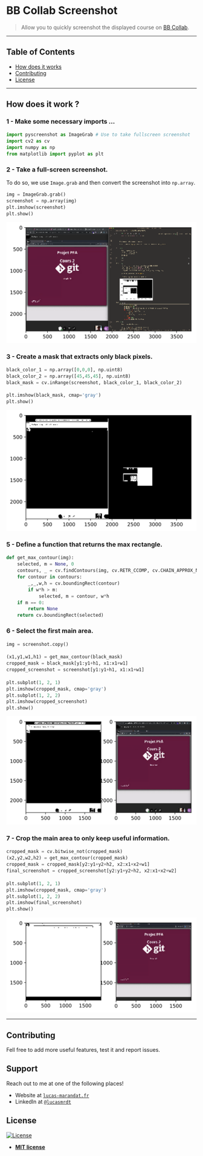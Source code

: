 # BB Collab Screenshot
> Allow you to quickly screenshot the displayed course on [BB Collab](https://us.bbcollab.com/collab/ui/scheduler/).

---

## Table of Contents

- [How does it works](#How-does-it-work-?)
- [Contributing](#contributing)
- [License](#license)

---


## How does it work ?

### 1 - Make some necessary imports ...


```python
import pyscreenshot as ImageGrab # Use to take fullscreen screenshot
import cv2 as cv
import numpy as np
from matplotlib import pyplot as plt
```

### 2 - Take a full-screen screenshot.

To do so, we use `Image.grab` and then convert the screenshot into `np.array`.


```python
img = ImageGrab.grab()
screenshot = np.array(img)
plt.imshow(screenshot)
plt.show()
```


    
![svg](notebook_files/notebook_5_0.svg)
    


### 3 - Create a mask that extracts only black pixels.


```python
black_color_1 = np.array([0,0,0], np.uint8)
black_color_2 = np.array([45,45,45], np.uint8)
black_mask = cv.inRange(screenshot, black_color_1, black_color_2)

plt.imshow(black_mask, cmap='gray')
plt.show()
```


    
![svg](notebook_files/notebook_7_0.svg)
    


### 5 - Define a function that returns the max rectangle.


```python
def get_max_contour(img):
    selected, m = None, 0
    contours, _ = cv.findContours(img, cv.RETR_CCOMP, cv.CHAIN_APPROX_NONE)
    for contour in contours:
        _,_,w,h = cv.boundingRect(contour)
        if w*h > m:
            selected, m = contour, w*h
    if m == 0:
        return None
    return cv.boundingRect(selected)
```

### 6 - Select the first main area.


```python
img = screenshot.copy()

(x1,y1,w1,h1) = get_max_contour(black_mask)
cropped_mask = black_mask[y1:y1+h1, x1:x1+w1]
cropped_screenshot = screenshot[y1:y1+h1, x1:x1+w1]

plt.subplot(1, 2, 1)
plt.imshow(cropped_mask, cmap='gray')
plt.subplot(1, 2, 2)
plt.imshow(cropped_screenshot)
plt.show()
```


    
![svg](notebook_files/notebook_11_0.svg)
    


### 7 - Crop the main area to only keep useful information.


```python
cropped_mask = cv.bitwise_not(cropped_mask)
(x2,y2,w2,h2) = get_max_contour(cropped_mask)
cropped_mask = cropped_mask[y2:y1+y2+h2, x2:x1+x2+w1]
final_screenshot = cropped_screenshot[y2:y1+y2+h2, x2:x1+x2+w2]

plt.subplot(1, 2, 1)
plt.imshow(cropped_mask, cmap='gray')
plt.subplot(1, 2, 2)
plt.imshow(final_screenshot)
plt.show()
```


    
![svg](notebook_files/notebook_13_0.svg)
    

---

## Contributing

Fell free to add more useful features, test it and report issues.

## Support

Reach out to me at one of the following places!

- Website at <a href="https://lucas-marandat.fr" target="_blank">`lucas-marandat.fr`</a>
- LinkedIn at <a href="https://www.linkedin.com/in/lucasmrdt/" target="_blank">`@lucasmrdt`</a>

## License

[![License](https://img.shields.io/:license-mit-blue.svg?style=flat-square)](http://badges.mit-license.org)

- **[MIT license](http://opensource.org/licenses/mit-license.php)**
